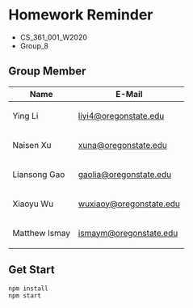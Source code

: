 # Homework Reminder
* CS_361_001_W2020
* Group_8
## Group Member
|Name|E-Mail|
|---|---|
|Ying Li|<p><a href="mailto:liyi4@oregonstate.edu">liyi4@oregonstate.edu</a></p>|
|Naisen Xu|<p><a href="mailto:xuna@oregonstate.edu">xuna@oregonstate.edu</a></p>|
|Liansong Gao|<p><a href="mailto:gaolia@oregonstate.edu">gaolia@oregonstate.edu</a></p>|
|Xiaoyu Wu|<p><a href="mailto:wuxiaoy@oregonstate.edu">wuxiaoy@oregonstate.edu</a></p>|
|Matthew Ismay|<p><a href="mailto:ismaym@oregonstate.edu">ismaym@oregonstate.edu</a></p>|

## Get Start
```shellscript
npm install
npm start
```
